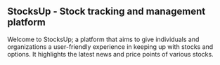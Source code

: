 ## StocksUp - Stock tracking and management platform

Welcome to StocksUp; a platform that aims to give individuals and organizations a user-friendly experience in keeping up with stocks and options. It highlights the latest news and price points of various stocks. 